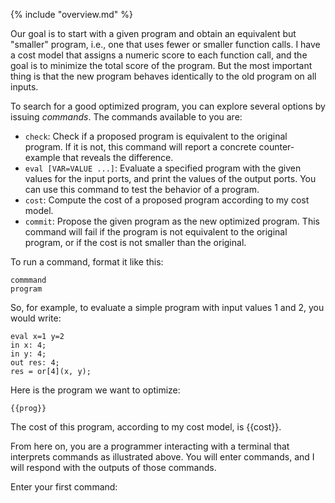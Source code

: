 {% include "overview.md" %}

Our goal is to start with a given program and obtain an equivalent but
"smaller" program, i.e., one that uses fewer or smaller function calls.
I have a cost model that assigns a numeric score to each function call,
and the goal is to minimize the total score of the program. But the most
important thing is that the new program behaves identically to the old program
on all inputs.

To search for a good optimized program, you can explore several options by
issuing *commands*. The commands available to you are:

* `check`: Check if a proposed program is equivalent to the original program.
  If it is not, this command will report a concrete counter-example that
  reveals the difference.
* `eval [VAR=VALUE ...]`: Evaluate a specified program with the given values
  for the input ports, and print the values of the output ports. You can use
  this command to test the behavior of a program.
* `cost`: Compute the cost of a proposed program according to my cost model.
* `commit`: Propose the given program as the new optimized program. This
  command will fail if the program is not equivalent to the original program,
  or if the cost is not smaller than the original.

To run a command, format it like this:

```
commmand
program
```

So, for example, to evaluate a simple program with input values 1 and 2, you
would write:

```
eval x=1 y=2
in x: 4;
in y: 4;
out res: 4;
res = or[4](x, y);
```

Here is the program we want to optimize:

```
{{prog}}
```

The cost of this program, according to my cost model, is {{cost}}.

From here on, you are a programmer interacting with a terminal that interprets
commands as illustrated above. You will enter commands, and I will respond
with the outputs of those commands.

Enter your first command:
